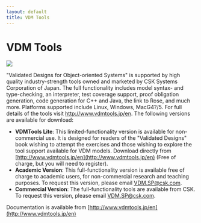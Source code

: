 ```yaml
---
layout: default
title: VDM Tools
---
```

# VDM Tools

<img src="{{site.url}}/publications/books/VDMToolsLogo.jpg"/>

"Validated Designs for Object-oriented Systems" is supported by high quality industry-strength tools owned and marketed by CSK Systems Corporation of Japan. The full functionality includes model syntax- and type-checking, an interpreter, test coverage support, proof obligation generation, code generation for C++ and Java, the link to Rose, and much more. Platforms supported include Linux, Windows, MacG4?/5. For full details of the tools visit http://www.vdmtools.jp/en. The following versions are available for download:

* **VDMTools Lite**: This limited-functionality version is available for non-commercial use. It is designed for readers of the "Validated Designs" book wishing to attempt the exercises and those wishing to explore the tool support available for VDM models. Download directly from [http://www.vdmtools.jp/en](http://www.vdmtools.jp/en) (Free of charge, but you will need to register).
* **Academic Version**: This full-functionality version is available free of charge to academic users, for non-commercial research and teaching purposes. To request this version, please email VDM.SP@csk.com.
* **Commercial Version**: The full-functionality tools are available from CSK. To request this version, please email VDM.SP@csk.com.

Documentation is available from [http://www.vdmtools.jp/en](http://www.vdmtools.jp/en)